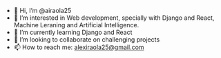 - 👋 Hi, I’m @airaola25
- 👀 I’m interested in Web development, specially with Django and React, Machine Leraning and Artificial Intelligence.  
- 🌱 I’m currently learning Django and React
- 💞️ I’m looking to collaborate on challenging projects
- 📫 How to reach me: alexiraola25@gmail.com

<!---
airaola25/airaola25 is a ✨ special ✨ repository because its `README.md` (this file) appears on your GitHub profile.
You can click the Preview link to take a look at your changes.
--->
